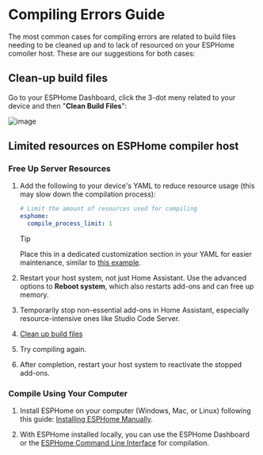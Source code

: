 # Compiling Errors Guide

The most common cases for compiling errors are related to build files needing to be cleaned up and to lack of resourced on your ESPHome comoiler host.
These are our suggestions for both cases:

## Clean-up build files

Go to your ESPHome Dashboard, click the 3-dot meny related to your device and then "**Clean Build Files**":

![image](https://raw.githubusercontent.com/Blackymas/NSPanel_HA_Blueprint/dev/docs/pics/esphome_dashboard_clean_build_files.png)

## Limited resources on ESPHome compiler host
### Free Up Server Resources
1. Add the following to your device's YAML to reduce resource usage (this may slow down the compilation process):

    ```yaml
    # Limit the amount of resources used for compiling
    esphome:
      compile_process_limit: 1
    ```

    > [!TIP]
    > Place this in a dedicated customization section in your YAML for easier maintenance,
    similar to [this example](https://github.com/Blackymas/NSPanel_HA_Blueprint/blob/main/docs/customization.md#instructions).

2. Restart your host system, not just Home Assistant. Use the advanced options to **Reboot system**, which also restarts add-ons and can free up memory.

3. Temporarily stop non-essential add-ons in Home Assistant, especially resource-intensive ones like Studio Code Server.

4. [Clean up build files](#clean-up-build-files)

5. Try compiling again.

6. After completion, restart your host system to reactivate the stopped add-ons.

### Compile Using Your Computer
1. Install ESPHome on your computer (Windows, Mac, or Linux) following this guide: [Installing ESPHome Manually](https://esphome.io/guides/installing_esphome.html).

2. With ESPHome installed locally, you can use the ESPHome Dashboard or the [ESPHome Command Line Interface](https://esphome.io/guides/cli.html#command-line-interface) for compilation.
